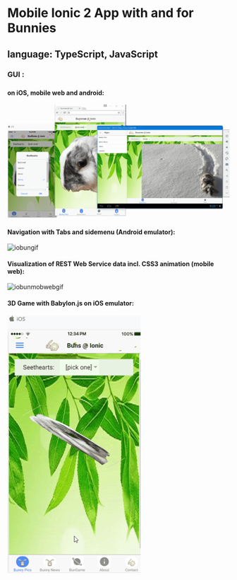 # Mobile Ionic 2 App with and for Bunnies
## language: TypeScript, JavaScript

### GUI :
#####

#### on iOS, mobile web and android:
![iobunpng](https://raw.githubusercontent.com/privet56/ioBun/master/iobun.png)

#### Navigation with Tabs and sidemenu (Android emulator):
![iobungif](https://raw.githubusercontent.com/privet56/ioBun/master/iobun.gif)

#### Visualization of REST Web Service data incl. CSS3 animation (mobile web):
![iobunmobwebgif](https://raw.githubusercontent.com/privet56/ioBun/master/ioBunAsMobileWeb.gif)

#### 3D Game with Babylon.js on iOS emulator:
![iobunbabylongif](https://raw.githubusercontent.com/privet56/ioBun/master/ioBunBabylon.gif)
